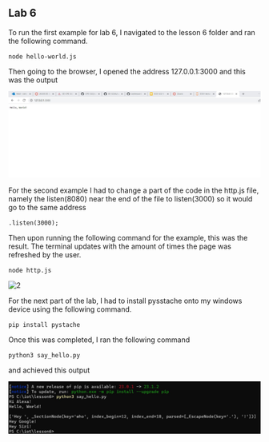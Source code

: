 ## Lab 6

To run the first example for lab 6, I navigated to the lesson 6 folder and ran the following command.
```
node hello-world.js
```

Then going to the browser, I opened the address 127.0.0.1:3000 and this was the output

![1](https://github.com/jgoceljak/CPE-322-A/blob/3fa18c5059b906fd4df430225b678d8deacd67c3/Lab6/nodejs%20output.jpg)

For the second example I had to change a part of the code in the http.js file, namely the listen(8080) near the end of the file to listen(3000) so it would go to the same address

```
.listen(3000);
```
Then upon running the following command for the example, this was the result. The terminal updates with the amount of times the page was refreshed by the user.

```
node http.js
```

![2]()

For the next part of the lab, I had to install pysstache onto my windows device using the following command.

```
pip install pystache
```

Once this was completed, I ran the following command

```
python3 say_hello.py
```

and achieved this output

![3](https://github.com/jgoceljak/CPE-322-A/blob/8c6a2cd877924ed362076bc93afe1aab94657956/Lab6/pystache.jpg)
